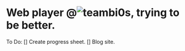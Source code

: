 # Web player @![teambi0s](https://github.com/teambi0s), trying to be better.

To Do:
[] Create progress sheet.
[] Blog site.
